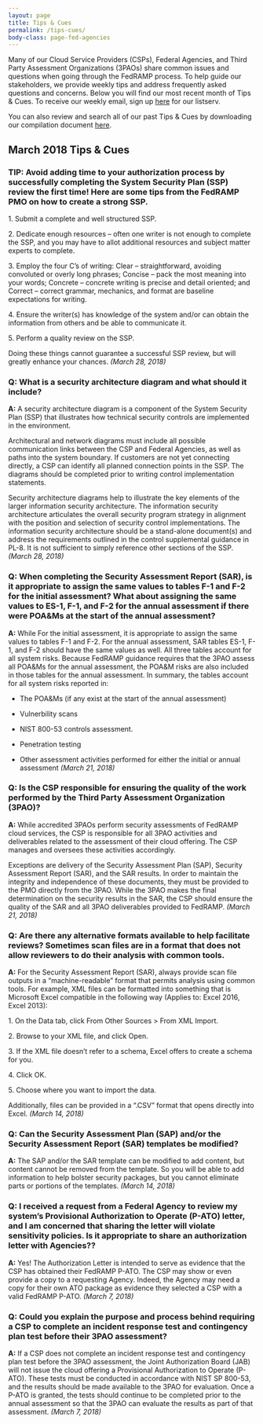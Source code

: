 ```yaml
---
layout: page
title: Tips & Cues
permalink: /tips-cues/
body-class: page-fed-agencies
---
```


Many of our Cloud Service Providers (CSPs), Federal Agencies, and Third Party Assessment Organizations (3PAOs) share common issues and questions when going through the FedRAMP process. To help guide our stakeholders, we provide weekly tips and address frequently asked questions and concerns. Below you will find our most recent month of Tips & Cues. To receive our weekly email, sign up [here](https://public.govdelivery.com/accounts/USGSA/subscriber/new?qsp=USGSA_2224) for our listserv. 

You can also review and search all of our past Tips & Cues by downloading our compilation document <a href="{{site.baseurl}}/assets/resources/documents/FedRAMP_Tips_and_Cues.pdf">here</a>.

<h2>March 2018 Tips & Cues</h2>
<div class="q1">
<h3>TIP: Avoid adding time to your authorization process by successfully completing the System Security Plan (SSP) review the first time! Here are some tips from the FedRAMP PMO on how to create a strong SSP.</h3>
<p>
1. Submit a complete and well structured SSP.
</p>
<p>
2. Dedicate enough resources – often one writer is not enough to complete the SSP, and you may have to allot additional resources and subject matter experts to complete.
 </p>
<p>
3. Employ the four C’s of writing: Clear – straightforward, avoiding convoluted or overly long phrases; Concise – pack the most meaning into your words; Concrete – concrete writing is precise and detail oriented; and Correct – correct grammar, mechanics, and format are baseline expectations for writing.
 </p>
<p>
4. Ensure the writer(s) has knowledge of the system and/or can obtain the information from others and be able to communicate it.
 </p>
<p>
5. Perform a quality review on the SSP.
 </p>
<p>
Doing these things cannot guarantee a successful SSP review, but will greatly enhance your chances. <em>(March 28, 2018) </em>
</p>
</div>

<div class="q2">
<h3>Q: What is a security architecture diagram and what should it include?</h3>

<p><strong>A:</strong> A security architecture diagram is a component of the System Security Plan (SSP) that illustrates how technical security controls are implemented in the environment.
 </p>
<p>
Architectural and network diagrams must include all possible communication links between the CSP and Federal Agencies, as well as paths into the system boundary. If customers are not yet connecting directly, a CSP can identify all planned connection points in the SSP. The diagrams should be completed prior to writing control implementation statements.
 </p>
<p>
Security architecture diagrams help to illustrate the key elements of the larger information security architecture. The information security architecture articulates the overall security program strategy in alignment with the position and selection of security control implementations. The information security architecture should be a stand-alone document(s) and address the requirements outlined in the control supplemental guidance in PL-8. It is not sufficient to simply reference other sections of the SSP. <em>(March 28, 2018)</em> 
</p>
</div>

<div class="q2">
<h3>Q: When completing the Security Assessment Report (SAR), is it appropriate to assign the same values to tables F-1 and F-2 for the initial assessment? What about assigning the same values to ES-1, F-1, and F-2 for the annual assessment if there were POA&Ms at the start of the annual assessment?</h3>

<p><strong>A:</strong> While For the initial assessment, it is appropriate to assign the same values to tables F-1 and F-2. For the annual assessment, SAR tables ES-1, F-1, and F-2 should have the same values as well. All three tables account for all system risks. Because FedRAMP guidance requires that the 3PAO assess all POA&Ms for the annual assessment, the POA&M risks are also included in those tables for the annual assessment. In summary, the tables account for all system risks reported in:
</p>
<ul>
 <li>
<p>
 
The POA&Ms (if any exist at the start of the annual assessment) 
</p>
</li>
<li>
<p>

Vulnerbility scans 
</p>
</li>
<li>
<p>

NIST 800-53 controls assessment.

</p>
</li>
<li>
<p>

Penetration testing 

</p>
</li>
<li>
<p>

Other assessment activities performed for either the initial or annual assessment <em>(March 21, 2018)</em>
   
</p>
</li>
</ul>
</div>

<div class="q2">
<h3>Q: Is the CSP responsible for ensuring the quality of the work performed by the Third Party Assessment Organization (3PAO)?
</h3>

<p><strong>A:</strong> While accredited 3PAOs perform security assessments of FedRAMP cloud services, the CSP is responsible for all 3PAO activities and deliverables related to the assessment of their cloud offering. The CSP manages and oversees these activities accordingly.
</p>
<p>
Exceptions are delivery of the Security Assessment Plan (SAP), Security Assessment Report (SAR), and the SAR results. In order to maintain the integrity and independence of these documents, they must be provided to the PMO directly from the 3PAO. While the 3PAO makes the final determination on the security results in the SAR, the CSP should ensure the quality of the SAR and all 3PAO deliverables provided to FedRAMP. <em>(March 21, 2018)</em> 
</p>
</div>

<div class="q3">

<h3>Q: Are there any alternative formats available to help facilitate reviews? Sometimes scan files are in a format that does not allow reviewers to do their analysis with common tools.</h3>

<p><strong>A:</strong> For the Security Assessment Report (SAR), always provide scan file outputs in a “machine-readable” format that permits analysis using common tools. For example, XML files can be formatted into something that is Microsoft Excel compatible in the following way (Applies to: Excel 2016, Excel 2013):
 </p>
<p>
1. On the Data tab, click From Other Sources > From XML Import.
  </p>
<p>
2. Browse to your XML file, and click Open.
  </p>
<p>
3. If the XML file doesn’t refer to a schema, Excel offers to create a schema for you.
  </p>
<p>
4. Click OK.
  </p>
<p>
5. Choose where you want to import the data.
 </p>
<p>
Additionally, files can be provided in a “.CSV” format that opens directly into Excel. <em>(March 14, 2018) </em>
</p>
</div>

<div class="q3">

<h3>Q: Can the Security Assessment Plan (SAP) and/or the Security Assessment Report (SAR) templates be modified?</h3>

<p><strong>A:</strong> The SAP and/or the SAR template can be modified to add content, but content cannot be removed from the template. So you will be able to add information to help bolster security packages, but you cannot eliminate parts or portions of the templates. <em>(March 14, 2018)</em> 
</p>
</div>

<div class="q3">

<h3>Q: I received a request from a Federal Agency to review my system’s Provisional Authorization to Operate (P-ATO) letter, and I am concerned that sharing the letter will violate sensitivity policies. Is it appropriate to share an authorization letter with Agencies??</h3>

<p><strong>A:</strong> Yes! The Authorization Letter is intended to serve as evidence that the CSP has obtained their FedRAMP P-ATO. The CSP may show or even provide a copy to a requesting Agency. Indeed, the Agency may need a copy for their own ATO package as evidence they selected a CSP with a valid FedRAMP P-ATO. <em>(March 7, 2018)</em> 
</p>
</div>

<div class="q3">

<h3>Q: Could you explain the purpose and process behind requiring a CSP to complete an incident response test and contingency plan test before their 3PAO assessment?</h3>

<p><strong>A:</strong> If a CSP does not complete an incident response test and contingency plan test before the 3PAO assessment, the Joint Authorization Board (JAB) will not issue the cloud offering a Provisional Authorization to Operate (P-ATO). These tests must be conducted in accordance with NIST SP 800-53, and the results should be made available to the 3PAO for evaluation. Once a P-ATO is granted, the tests should continue to be completed prior to the annual assessment so that the 3PAO can evaluate the results as part of that assessment. <em>(March 7, 2018)</em> 
</p>
</div>
